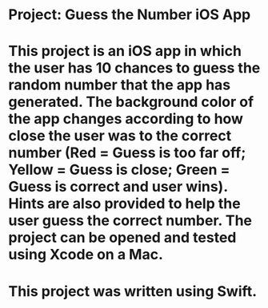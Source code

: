 # Project: Guess the Number iOS App

# This project is an iOS app in which the user has 10 chances to guess the random number that the app has generated. The background color of the app changes according to how close the user was to the correct number (Red = Guess is too far off; Yellow = Guess is close; Green = Guess is correct and user wins). Hints are also provided to help the user guess the correct number. The project can be opened and tested using Xcode on a Mac.

# This project was written using Swift.
